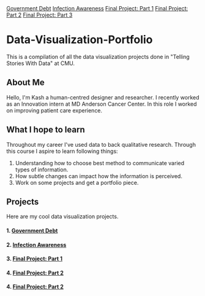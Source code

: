 


<div class="top-nav">
  <a href="/GOVTDEBT.md">Government Debt</a>
  <a href="/INFAWARE.md">Infection Awareness</a>
  <a href="/FinalProject.md">Final Project: Part 1</a>
  <a href="/final-project-part-two.md">Final Project: Part 2</a>
  <a href="/final-project-part-three.md">Final Project: Part 3</a>
</div>

# Data-Visualization-Portfolio
This is a compilation of all the data visualization projects done in "Telling Stories With Data" at CMU.

## About Me
Hello, I'm Kash a human-centred designer and researcher. I recently worked as an Innovation intern at MD Anderson Cancer Center. In this role I worked on improving patient care experience. 

## What I hope to learn
Throughout my career I've used data to back qualitative research. Through this course I aspire to learn following things:
1. Understanding how to choose best method to communicate varied types of information.
2. How subtle changes can impact how the information is perceived.
3. Work on some projects and get a portfolio piece.

## Projects
Here are my cool data visualization projects.

#### 1. [Government Debt](/GOVTDEBT.md)
#### 2. [Infection Awareness](/INFAWARE.md)
#### 3. [Final Project: Part 1](/FinalProject.md)
#### 4. [Final Project: Part 2](/final-project-part-two.md)
#### 4. [Final Project: Part 2](/final-project-part-three.md)
